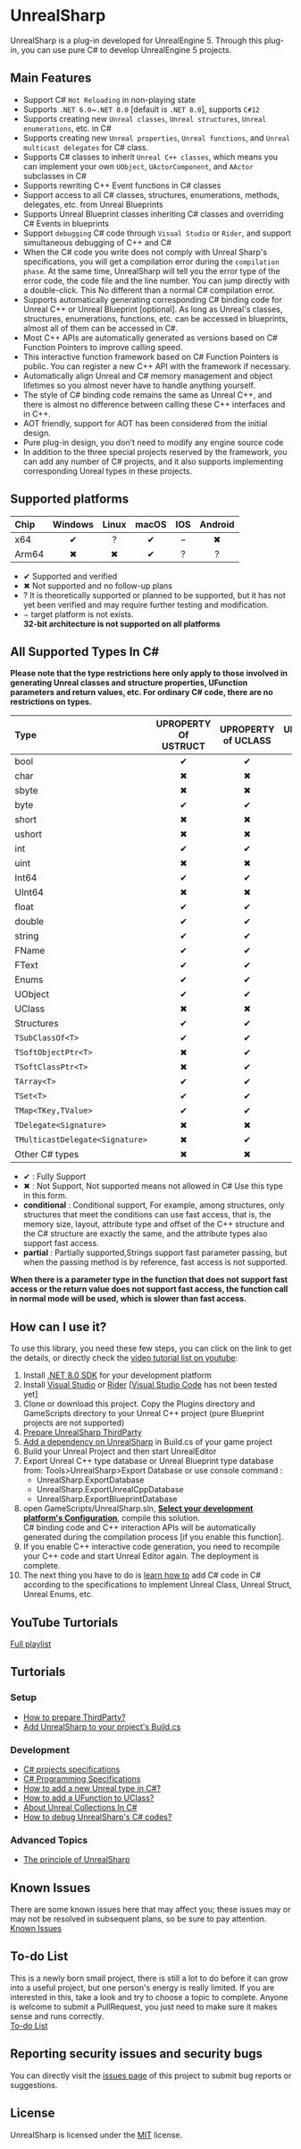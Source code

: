 # UnrealSharp
UnrealSharp is a plug-in developed for UnrealEngine 5. Through this plug-in, you can use pure C# to develop UnrealEngine 5 projects.  

## Main Features
* Support C# `Hot Reloading` in non-playing state    
* Supports `.NET 6.0`~`.NET 8.0` [default is `.NET 8.0`], supports `C#12  `
* Supports creating new `Unreal classes`, `Unreal structures`, `Unreal enumerations`, etc. in C#  
* Supports creating new `Unreal properties`, `Unreal functions`, and `Unreal multicast delegates` for C# class.  
* Supports C# classes to inherit `Unreal C++ classes`, which means you can implement your own `UObject`, `UActorComponent`, and `AActor` subclasses in C#   
* Supports rewriting C++ Event functions in C# classes  
* Support access to all C# classes, structures, enumerations, methods, delegates, etc. from Unreal Blueprints  
* Supports Unreal Blueprint classes inheriting C# classes and overriding C# Events in blueprints  
* Support `debugging` C# code through `Visual Studio` or `Rider`, and support simultaneous debugging of C++ and C#  
* When the C# code you write does not comply with Unreal Sharp's specifications, you will get a compilation error during the `compilation phase`. At the same time, UnrealSharp will tell you the error type of the error code, the code file and the line number. You can jump directly with a double-click. This No different than a normal C# compilation error.  
* Supports automatically generating corresponding C# binding code for Unreal C++ or Unreal Blueprint [optional]. As long as Unreal's classes, structures, enumerations, functions, etc. can be accessed in blueprints, almost all of them can be accessed in C#.  
* Most C++ APIs are automatically generated as versions based on C# Function Pointers to improve calling speed.  
* This interactive function framework based on C# Function Pointers is public. You can register a new C++ API with the framework if necessary.    
* Automatically align Unreal and C# memory management and object lifetimes so you almost never have to handle anything yourself.  
* The style of C# binding code remains the same as Unreal C++, and there is almost no difference between calling these C++ interfaces and in C++.
* AOT friendly, support for AOT has been considered from the initial design.  
* Pure plug-in design, you don’t need to modify any engine source code  
* In addition to the three special projects reserved by the framework, you can add any number of C# projects, and it also supports implementing corresponding Unreal types in these projects.  


## Supported platforms
| Chip  | Windows  | Linux    | macOS    | IOS      | Android |
| :---- | :------: | :------: | :------: | :------: |:------: |
| x64   | &#x2714; | &#x003F; | &#x2714; | &#x2212; |&#x2716; |
| Arm64 | &#x2716; | &#x2716; | &#x2714; | &#x003F; |&#x003F; |

* &#x2714; Supported and verified
* &#x2716; Not supported and no follow-up plans
* &#x003F; It is theoretically supported or planned to be supported, but it has not yet been verified and may require further testing and modification.  
* &#x2212; target platform is not exists.  
**32-bit architecture is not supported on all platforms**  

## All Supported Types In C#
**Please note that the type restrictions here only apply to those involved in generating Unreal classes and structure properties, UFunction parameters and return values, etc. For ordinary C# code, there are no restrictions on types.**  

| Type       | UPROPERTY Of USTRUCT| UPROPERTY of UCLASS | UFUNCTION PARAMS| UFUNCTION Return Type| FastAccess          |
| :----      | :------:            | :------:            | :------:        | :------:             |:------:             |
| bool       | &#x2714;            | &#x2714;            | &#x2714;        | &#x2714;             | &#x2714;            |
| char       | &#x2716;            | &#x2716;            | &#x2716;        | &#x2716;             | &#x2716;            |
| sbyte      | &#x2716;            | &#x2716;            | &#x2716;        | &#x2716;             | &#x2716;            |
| byte       | &#x2714;            | &#x2714;            | &#x2714;        | &#x2714;             | &#x2714;            |
| short      | &#x2716;            | &#x2716;            | &#x2716;        | &#x2716;             | &#x2716;            |
| ushort     | &#x2716;            | &#x2716;            | &#x2716;        | &#x2716;             | &#x2716;            |
| int        | &#x2714;            | &#x2714;            | &#x2714;        | &#x2714;             | &#x2714;            |
| uint       | &#x2716;            | &#x2716;            | &#x2716;        | &#x2716;             | &#x2716;            |
| Int64      | &#x2714;            | &#x2714;            | &#x2714;        | &#x2714;             | &#x2714;            |
| UInt64     | &#x2716;            | &#x2716;            | &#x2716;        | &#x2716;             | &#x2716;            |
| float      | &#x2714;            | &#x2714;            | &#x2714;        | &#x2714;             | &#x2714;            |
| double     | &#x2714;            | &#x2714;            | &#x2714;        | &#x2714;             | &#x2714;            |
| string     | &#x2714;            | &#x2714;            | &#x2714;        | &#x2714;             | partial             |
| FName      | &#x2714;            | &#x2714;            | &#x2714;        | &#x2714;             | &#x2714;            |
| FText      | &#x2714;            | &#x2714;            | &#x2714;        | &#x2714;             | &#x2716;            |
| Enums      | &#x2714;            | &#x2714;            | &#x2714;        | &#x2714;             | &#x2714;            |
| UObject    | &#x2714;            | &#x2714;            | &#x2714;        | &#x2714;             | &#x2714;            |
| UClass     | &#x2716;            | &#x2716;            | &#x2716;        | &#x2716;             | &#x2716;            |
| Structures | &#x2714;            | &#x2714;            | &#x2714;        | &#x2714;             | conditional         |
| `TSubClassOf<T>`    | &#x2714;            | &#x2714;            | &#x2714;        | &#x2714;      | &#x2714;            |
| `TSoftObjectPtr<T>` | &#x2716;            | &#x2714;            | &#x2714;        | &#x2716;      | &#x2716;            |
| `TSoftClassPtr<T>` | &#x2716;            | &#x2714;            | &#x2714;        | &#x2716;      | &#x2716;            |
| `TArray<T>` | &#x2714;            | &#x2714;            | &#x2714;        | &#x2714;      | &#x2716;            |
| `TSet<T>` | &#x2714;            | &#x2714;            | &#x2714;        | &#x2714;      | &#x2716;            |
| `TMap<TKey,TValue>` | &#x2714;            | &#x2714;            | &#x2714;        | &#x2714;      | &#x2716;            |
| `TDelegate<Signature>`    | &#x2716;            | &#x2716;            | &#x2716;        | &#x2716;             | &#x2716;            |
| `TMulticastDelegate<Signature>`    | &#x2716;            | &#x2714;            | &#x2714;        | &#x2716;             | &#x2716;            |
| Other C# types       | &#x2716;            | &#x2716;            | &#x2716;        | &#x2716;             | &#x2716;            |

* &#x2714; : Fully Support
* &#x2716; : Not Support, Not supported means not allowed in C#
Use this type in this form.  
* **conditional** : Conditional support, For example, among structures, only structures that meet the conditions can use fast access, that is, the memory size, layout, attribute type and offset of the C++ structure and the C# structure are exactly the same, and the attribute types also support fast access.
* **partial** : Partially supported,Strings support fast parameter passing, but when the passing method is by reference, fast access is not supported.  

**When there is a parameter type in the function that does not support fast access or the return value does not support fast access, the function call in normal mode will be used, which is slower than fast access.**


## How can I use it?
To use this library, you need these few steps, you can click on the link to get the details, or directly check the [video tutorial list on youtube](#youtube-turtorials):  
1. Install [.NET 8.0 SDK](https://dotnet.microsoft.com/en-us/download/dotnet/8.0) for your development platform  
2. Install [Visual Studio](https://visualstudio.microsoft.com/vs/) or [Rider](https://www.jetbrains.com/rider/) [[Visual Studio Code](https://code.visualstudio.com/) has not been tested yet]  
3. Clone or download this project. Copy the Plugins directory and GameScripts directory to your Unreal C++ project (pure Blueprint projects are not supported)  
4. [Prepare UnrealSharp ThirdParty](./Docs/PrepareThirdParty.md)  
5. [Add a dependency on UnrealSharp](./Docs/AddUnrealSharpDependency.md) in Build.cs of your game project
6. Build your Unreal Project and then start UnrealEditor  
7. Export Unreal C++ type database or Unreal Blueprint type database from: Tools>UnrealSharp>Export Database or use console command :
    * UnrealSharp.ExportDatabase
    * UnrealSharp.ExportUnrealCppDatabase
    * UnrealSharp.ExportBlueprintDatabase
8. open GameScripts/UnrealSharp.sln, **[Select your development platform's Configuration](./Docs/CSharpBuildConfiguration.md)**, compile this solution.  
C# binding code and C++ interaction APIs will be automatically generated during the compilation process [if you enable this function]. 
9. If you enable C++ interactive code generation, you need to recompile your C++ code and start Unreal Editor again. The deployment is complete.   
10. The next thing you have to do is [learn how to](#turtorials) add C# code in C# according to the specifications to implement Unreal Class, Unreal Struct, Unreal Enums, etc.  

## YouTube Turtorials
[Full playlist](https://www.youtube.com/playlist?list=PL-bgMFxHDR7beg5BE_4MwqkpwqFsbsc4c)

## Turtorials
### Setup
* [How to prepare ThirdParty?](./Docs/PrepareThirdParty.md)
* [Add UnrealSharp to your project's Build.cs](./Docs/AddUnrealSharpDependency.md)

### Development
* [C# projects specifications](./Docs/CSharpProjectsSpecifications.md)
* [C# Programming Specifications](./Docs/CSharpProgrammingSpecifications.md)
* [How to add a new Unreal type in C#?](./Docs/NewUnrealTypes.md)  
* [How to add a UFunction to UClass?](./Docs/NewUnrealFunctionInCSharp.md)
* [About Unreal Collections In C#](./Docs/AboutCollections.md)
* [How to debug UnrealSharp's C# codes?](./Docs/DebugUnrealSharp.md)

### Advanced Topics
* [The principle of UnrealSharp](./Docs/ThePrincipleOfUnrealSharp.md)

## Known Issues
There are some known issues here that may affect you; these issues may or may not be resolved in subsequent plans, so be sure to pay attention.  
[Known Issues](./Docs/KnownIssues.md)  

## To-do List
This is a newly born small project, there is still a lot to do before it can grow into a useful project, but one person's energy is really limited. If you are interested in this, take a look and try to choose a topic to complete. Anyone is welcome to submit a PullRequest, you just need to make sure it makes sense and runs correctly.  
[To-do List](./Docs/TodoList.md)

## Reporting security issues and security bugs  
You can directly visit the [issues page](https://github.com/bodong1987/UnrealSharp/issues) of this project to submit bug reports or suggestions.  

## License
UnrealSharp is licensed under the [MIT](LICENSE) license.






